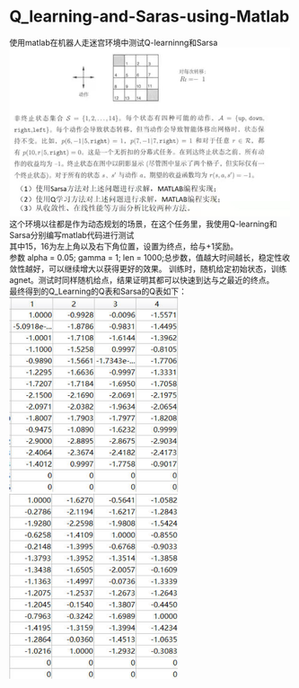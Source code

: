 # Q_learning-and-Saras-using-Matlab
使用matlab在机器人走迷宫环境中测试Q-learninng和Sarsa  
<img src="https://github.com/wangjunhe8127/Q_learning-and-Saras-using-Matlab/blob/main/task.jpg" width="500">  
这个环境以往都是作为动态规划的场景，在这个任务里，我使用Q-learning和Sarsa分别编写matlab代码进行测试  
其中15，16为左上角以及右下角位置，设置为终点，给与+1奖励。  
参数
alpha = 0.05;
gamma = 1;
len = 1000;总步数，值越大时间越长，稳定性收敛性越好，可以继续增大以获得更好的效果。
训练时，随机给定初始状态，训练agnet。测试时同样随机给点，结果证明其都可以快速到达与之最近的终点。  
最终得到的Q_Learning的Q表和Sarsa的Q表如下：  
<img src="https://github.com/wangjunhe8127/Q_learning-and-Saras-using-Matlab/blob/main/result/Q_Qtable.jpg" width="300">  <img src="https://github.com/wangjunhe8127/Q_learning-and-Saras-using-Matlab/blob/main/result/S_Qtable.jpg" width="300">  
